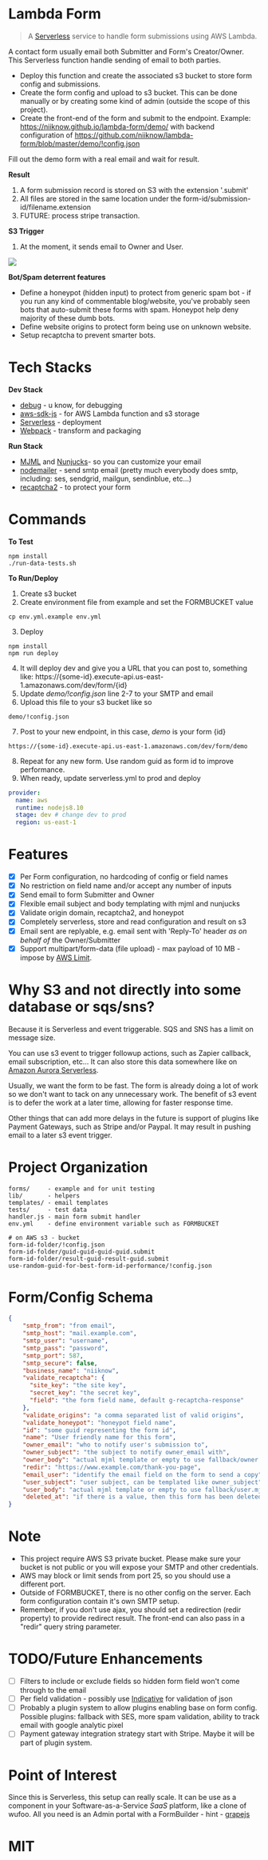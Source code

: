 # Lambda Form
> A [Serverless](https://serverless.com/) service to handle form submissions using AWS Lambda.

A contact form usually email both Submitter and Form's Creator/Owner.  This Serverless function handle sending of email to both parties.

- Deploy this function and create the associated s3 bucket to store form config and submissions.
- Create the form config and upload to s3 bucket.  This can be done manually or by creating some kind of admin (outside the scope of this project).
- Create the front-end of the form and submit to the endpoint.  Example: https://niiknow.github.io/lambda-form/demo/ with backend configuration of https://github.com/niiknow/lambda-form/blob/master/demo/!config.json

Fill out the demo form with a real email and wait for result.

**Result**
1. A form submission record is stored on S3 with the extension '.submit'
2. All files are stored in the same location under the form-id/submission-id/filename.extension
3. FUTURE: process stripe transaction.

**S3 Trigger**
1. At the moment, it sends email to Owner and User.

![](https://raw.githubusercontent.com/niiknow/lambda-form/master/demo/lambda-form.jpg?raw=true)

**Bot/Spam deterrent features**
- Define a honeypot (hidden input) to protect from generic spam bot - if you run any kind of commentable blog/website, you've probably seen bots that auto-submit these forms with spam.  Honeypot help deny majority of these dumb bots.
- Define website origins to protect form being use on unknown website.
- Setup recaptcha to prevent smarter bots.

# Tech Stacks
**Dev Stack**
* [debug](https://github.com/visionmedia/debug) - u know, for debugging
* [aws-sdk-js](https://github.com/aws/aws-sdk-js) - for AWS Lambda function and s3 storage
* [Serverless](https://serverless.com/) - deployment
* [Webpack](https://github.com/webpack/webpack) - transform and packaging

**Run Stack**
* [MJML](https://mjml.io/) and [Nunjucks](https://mozilla.github.io/nunjucks/)- so you can customize your email
* [nodemailer](https://github.com/nodemailer/nodemailer) - send smtp email (pretty much everybody does smtp, including: ses, sendgrid, mailgun, sendinblue, etc...)
* [recaptcha2](https://github.com/fereidani/recaptcha2) - to protect your form

# Commands
**To Test**
```
npm install
./run-data-tests.sh
```

**To Run/Deploy**
1. Create s3 bucket
2. Create environment file from example and set the FORMBUCKET value
```
cp env.yml.example env.yml
```
3. Deploy
```
npm install
npm run deploy
```
4. It will deploy dev and give you a URL that you can post to, something like: https://{some-id}.execute-api.us-east-1.amazonaws.com/dev/form/{id}
5. Update *demo/!config.json* line 2-7 to your SMTP and email
6. Upload this file to your s3 bucket like so
```
demo/!config.json
```
7. Post to your new endpoint, in this case, *demo* is your form {id}
```
https://{some-id}.execute-api.us-east-1.amazonaws.com/dev/form/demo
```
8. Repeat for any new form.  Use random guid as form id to improve performance.
9. When ready, update serverless.yml to prod and deploy
```yml
provider:
  name: aws
  runtime: nodejs8.10
  stage: dev # change dev to prod
  region: us-east-1
```

# Features
- [x] Per Form configuration, no hardcoding of config or field names
- [x] No restriction on field name and/or accept any number of inputs
- [x] Send email to form Submitter and Owner
- [x] Flexible email subject and body templating with mjml and nunjucks
- [x] Validate origin domain, recaptcha2, and honeypot
- [x] Completely serverless, store and read configuration and result on s3 
- [x] Email sent are replyable, e.g. email sent with 'Reply-To' header *as on behalf of* the Owner/Submitter
- [x] Support multipart/form-data (file upload) - max payload of 10 MB - impose by [AWS Limit](https://docs.aws.amazon.com/apigateway/latest/developerguide/limits.html).

# Why S3 and not directly into some database or sqs/sns?
Because it is Serverless and event triggerable.  SQS and SNS has a limit on message size.

You can use s3 event to trigger followup actions, such as Zapier callback, email subscription, etc...  It can also store this data somewhere like on [Amazon Aurora Serverless](https://aws.amazon.com/rds/aurora/serverless/).

Usually, we want the form to be fast.  The form is already doing a lot of work so we don't want to tack on any unnecessary work.  The benefit of s3 event is to defer the work at a later time, allowing for faster response time.

Other things that can add more delays in the future is support of plugins like Payment Gateways, such as Stripe and/or Paypal.  It may result in pushing email to a later s3 event trigger.

# Project Organization
```shell
forms/     - example and for unit testing
lib/       - helpers
templates/ - email templates
tests/     - test data
handler.js - main form submit handler
env.yml    - define environment variable such as FORMBUCKET

# on AWS s3 - bucket
form-id-folder/!config.json
form-id-folder/guid-guid-guid-guid.submit
form-id-folder/result-guid-result-guid.submit
use-random-guid-for-best-form-id-performance/!config.json
```

# Form/Config Schema
```json
{
    "smtp_from": "from email",
    "smtp_host": "mail.example.com",
    "smtp_user": "username",
    "smtp_pass": "password",
    "smtp_port": 587,
    "smtp_secure": false,
    "business_name": "niiknow",
    "validate_recaptcha": {
      "site_key": "the site key",
      "secret_key": "the secret key",
      "field": "the form field name, default g-recaptcha-response"
    },
    "validate_origins": "a comma separated list of valid origins",
    "validate_honeypot": "honeypot field name",
    "id": "some guid representing the form id",
    "name": "User friendly name for this form",
    "owner_email": "who to notify user's submission to",
    "owner_subject": "the subject to notify owner_email with",
    "owner_body": "actual mjml template or empty to use fallback/owner.mjml",
    "redir": "https://www.example.com/thank-you-page",
    "email_user": "identify the email field on the form to send a copy",
    "user_subject": "user subject, can be templated like owner_subject",
    "user_body": "actual mjml template or empty to use fallback/user.mjml",
    "deleted_at": "if there is a value, then this form has been deleted"
}
```

# Note
* This project require AWS S3 private bucket.  Please make sure your bucket is not public or you will expose your SMTP and other credentials.
* AWS may block or limit sends from port 25, so you should use a different port.
* Outside of FORMBUCKET, there is no other config on the server. Each form configuration contain it's own SMTP setup.
* Remember, if you don't use ajax, you should set a redirection (redir property) to provide redirect result.  The front-end can also pass in a "redir" query string parameter.

# TODO/Future Enhancements
- [ ] Filters to include or exclude fields so hidden form field won't come through to the email
- [ ] Per field validation - possibly use [Indicative](https://indicative.adonisjs.com/) for validation of json
- [ ] Probably a plugin system to allow plugins enabling base on form config.  Possible plugins:  fallback with SES, more spam validation, ability to track email with google analytic pixel
- [ ] Payment gateway integration strategy start with Stripe.  Maybe it will be part of plugin system.

# Point of Interest
Since this is Serverless, this setup can really scale.  It can be use as a component in your Software-as-a-Service *SaaS* platform, like a clone of wufoo.  All you need is an Admin portal with a FormBuilder - hint - [grapejs](https://github.com/artf/grapesjs)

# MIT
